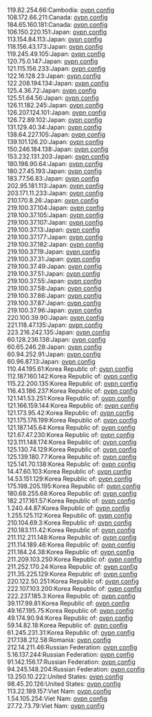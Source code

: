 119.82.254.66:Cambodia: [ovpn config](vpn/119_82_254_66.ovpn)  
108.172.66.211:Canada: [ovpn config](vpn/108_172_66_211.ovpn)  
184.65.160.181:Canada: [ovpn config](vpn/184_65_160_181.ovpn)  
106.150.220.151:Japan: [ovpn config](vpn/106_150_220_151.ovpn)  
113.154.84.113:Japan: [ovpn config](vpn/113_154_84_113.ovpn)  
118.156.43.173:Japan: [ovpn config](vpn/118_156_43_173.ovpn)  
119.245.49.105:Japan: [ovpn config](vpn/119_245_49_105.ovpn)  
120.75.0.147:Japan: [ovpn config](vpn/120_75_0_147.ovpn)  
121.115.156.233:Japan: [ovpn config](vpn/121_115_156_233.ovpn)  
122.16.128.23:Japan: [ovpn config](vpn/122_16_128_23.ovpn)  
122.208.194.134:Japan: [ovpn config](vpn/122_208_194_134.ovpn)  
125.4.36.72:Japan: [ovpn config](vpn/125_4_36_72.ovpn)  
125.51.64.56:Japan: [ovpn config](vpn/125_51_64_56.ovpn)  
126.11.182.245:Japan: [ovpn config](vpn/126_11_182_245.ovpn)  
126.207.124.101:Japan: [ovpn config](vpn/126_207_124_101.ovpn)  
126.72.89.102:Japan: [ovpn config](vpn/126_72_89_102.ovpn)  
131.129.40.34:Japan: [ovpn config](vpn/131_129_40_34.ovpn)  
138.64.227.105:Japan: [ovpn config](vpn/138_64_227_105.ovpn)  
139.101.126.20:Japan: [ovpn config](vpn/139_101_126_20.ovpn)  
150.246.184.138:Japan: [ovpn config](vpn/150_246_184_138.ovpn)  
153.232.131.203:Japan: [ovpn config](vpn/153_232_131_203.ovpn)  
180.198.90.64:Japan: [ovpn config](vpn/180_198_90_64.ovpn)  
180.27.45.193:Japan: [ovpn config](vpn/180_27_45_193.ovpn)  
183.77.56.83:Japan: [ovpn config](vpn/183_77_56_83.ovpn)  
202.95.181.113:Japan: [ovpn config](vpn/202_95_181_113.ovpn)  
203.171.11.233:Japan: [ovpn config](vpn/203_171_11_233.ovpn)  
210.170.8.26:Japan: [ovpn config](vpn/210_170_8_26.ovpn)  
219.100.37.104:Japan: [ovpn config](vpn/219_100_37_104.ovpn)  
219.100.37.105:Japan: [ovpn config](vpn/219_100_37_105.ovpn)  
219.100.37.107:Japan: [ovpn config](vpn/219_100_37_107.ovpn)  
219.100.37.13:Japan: [ovpn config](vpn/219_100_37_13.ovpn)  
219.100.37.177:Japan: [ovpn config](vpn/219_100_37_177.ovpn)  
219.100.37.182:Japan: [ovpn config](vpn/219_100_37_182.ovpn)  
219.100.37.19:Japan: [ovpn config](vpn/219_100_37_19.ovpn)  
219.100.37.31:Japan: [ovpn config](vpn/219_100_37_31.ovpn)  
219.100.37.49:Japan: [ovpn config](vpn/219_100_37_49.ovpn)  
219.100.37.51:Japan: [ovpn config](vpn/219_100_37_51.ovpn)  
219.100.37.55:Japan: [ovpn config](vpn/219_100_37_55.ovpn)  
219.100.37.58:Japan: [ovpn config](vpn/219_100_37_58.ovpn)  
219.100.37.86:Japan: [ovpn config](vpn/219_100_37_86.ovpn)  
219.100.37.87:Japan: [ovpn config](vpn/219_100_37_87.ovpn)  
219.100.37.96:Japan: [ovpn config](vpn/219_100_37_96.ovpn)  
220.100.39.90:Japan: [ovpn config](vpn/220_100_39_90.ovpn)  
221.118.47.135:Japan: [ovpn config](vpn/221_118_47_135.ovpn)  
223.216.242.135:Japan: [ovpn config](vpn/223_216_242_135.ovpn)  
60.128.236.138:Japan: [ovpn config](vpn/60_128_236_138.ovpn)  
60.65.246.28:Japan: [ovpn config](vpn/60_65_246_28.ovpn)  
60.94.252.91:Japan: [ovpn config](vpn/60_94_252_91.ovpn)  
60.96.87.13:Japan: [ovpn config](vpn/60_96_87_13.ovpn)  
110.44.195.61:Korea Republic of: [ovpn config](vpn/110_44_195_61.ovpn)  
112.187.160.142:Korea Republic of: [ovpn config](vpn/112_187_160_142.ovpn)  
115.22.200.135:Korea Republic of: [ovpn config](vpn/115_22_200_135.ovpn)  
116.43.186.237:Korea Republic of: [ovpn config](vpn/116_43_186_237.ovpn)  
121.141.53.251:Korea Republic of: [ovpn config](vpn/121_141_53_251.ovpn)  
121.166.159.144:Korea Republic of: [ovpn config](vpn/121_166_159_144.ovpn)  
121.173.95.42:Korea Republic of: [ovpn config](vpn/121_173_95_42.ovpn)  
121.175.176.199:Korea Republic of: [ovpn config](vpn/121_175_176_199.ovpn)  
121.187.145.64:Korea Republic of: [ovpn config](vpn/121_187_145_64.ovpn)  
121.67.47.230:Korea Republic of: [ovpn config](vpn/121_67_47_230.ovpn)  
123.111.148.174:Korea Republic of: [ovpn config](vpn/123_111_148_174.ovpn)  
125.130.74.129:Korea Republic of: [ovpn config](vpn/125_130_74_129.ovpn)  
125.139.180.77:Korea Republic of: [ovpn config](vpn/125_139_180_77.ovpn)  
125.141.70.138:Korea Republic of: [ovpn config](vpn/125_141_70_138.ovpn)  
14.47.60.103:Korea Republic of: [ovpn config](vpn/14_47_60_103.ovpn)  
14.53.151.129:Korea Republic of: [ovpn config](vpn/14_53_151_129.ovpn)  
175.198.205.195:Korea Republic of: [ovpn config](vpn/175_198_205_195.ovpn)  
180.68.255.68:Korea Republic of: [ovpn config](vpn/180_68_255_68.ovpn)  
182.217.161.57:Korea Republic of: [ovpn config](vpn/182_217_161_57.ovpn)  
1.240.44.87:Korea Republic of: [ovpn config](vpn/1_240_44_87.ovpn)  
1.255.125.112:Korea Republic of: [ovpn config](vpn/1_255_125_112.ovpn)  
210.104.69.3:Korea Republic of: [ovpn config](vpn/210_104_69_3.ovpn)  
210.183.111.42:Korea Republic of: [ovpn config](vpn/210_183_111_42.ovpn)  
211.112.211.148:Korea Republic of: [ovpn config](vpn/211_112_211_148.ovpn)  
211.114.189.46:Korea Republic of: [ovpn config](vpn/211_114_189_46.ovpn)  
211.184.24.38:Korea Republic of: [ovpn config](vpn/211_184_24_38.ovpn)  
211.209.103.250:Korea Republic of: [ovpn config](vpn/211_209_103_250.ovpn)  
211.252.170.24:Korea Republic of: [ovpn config](vpn/211_252_170_24.ovpn)  
211.35.225.129:Korea Republic of: [ovpn config](vpn/211_35_225_129.ovpn)  
220.122.50.251:Korea Republic of: [ovpn config](vpn/220_122_50_251.ovpn)  
222.107.103.200:Korea Republic of: [ovpn config](vpn/222_107_103_200.ovpn)  
222.237.185.3:Korea Republic of: [ovpn config](vpn/222_237_185_3.ovpn)  
39.117.99.81:Korea Republic of: [ovpn config](vpn/39_117_99_81.ovpn)  
49.167.195.75:Korea Republic of: [ovpn config](vpn/49_167_195_75.ovpn)  
49.174.90.94:Korea Republic of: [ovpn config](vpn/49_174_90_94.ovpn)  
59.14.82.18:Korea Republic of: [ovpn config](vpn/59_14_82_18.ovpn)  
61.245.231.31:Korea Republic of: [ovpn config](vpn/61_245_231_31.ovpn)  
217.138.212.58:Romania: [ovpn config](vpn/217_138_212_58.ovpn)  
212.14.211.46:Russian Federation: [ovpn config](vpn/212_14_211_46.ovpn)  
5.16.137.244:Russian Federation: [ovpn config](vpn/5_16_137_244.ovpn)  
91.142.156.17:Russian Federation: [ovpn config](vpn/91_142_156_17.ovpn)  
94.245.148.204:Russian Federation: [ovpn config](vpn/94_245_148_204.ovpn)  
13.250.10.222:United States: [ovpn config](vpn/13_250_10_222.ovpn)  
98.45.20.126:United States: [ovpn config](vpn/98_45_20_126.ovpn)  
113.22.189.157:Viet Nam: [ovpn config](vpn/113_22_189_157.ovpn)  
1.54.105.254:Viet Nam: [ovpn config](vpn/1_54_105_254.ovpn)  
27.72.73.79:Viet Nam: [ovpn config](vpn/27_72_73_79.ovpn)  
